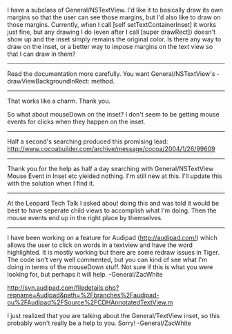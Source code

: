 I have a subclass of General/NSTextView.  I'd like it to basically draw its own margins so that the user can see those margins, but I'd also like to draw on those margins.  Currently, when I call [self setTextContainerInset] it works just fine, but any drawing I do (even after I call [super drawRect]) doesn't show up and the inset simply remains the original color.  Is there any way to draw on the inset, or a better way to impose margins on the text view so that I can draw in them?

----

Read the documentation more carefully. You want General/NSTextView's -drawViewBackgroundInRect: method.

----

That works like a charm.  Thank you.

So what about mouseDown on the inset?  I don't seem to be getting mouse events for clicks when they happen on the inset.

----

Half a second's searching produced this promising lead: http://www.cocoabuilder.com/archive/message/cocoa/2004/1/26/99609

----

Thank you for the help as half a day searching with General/NSTextView Mouse Event in Inset etc yielded nothing.  I'm still new at this.  I'll update this with the solution when I find it.

----

At the Leopard Tech Talk I asked about doing this and was told it would be best to have seperate child views to accomplish what I'm doing.  Then the mouse events end up in the right place by themselves.

----

I have been working on a feature for Audipad (http://audipad.com/) which allows the user to click on words in a textview and have the word highlighted. It is mostly working but there are some redraw issues in Tiger. The code isn't very well commented, but you can kind of see what I'm doing in terms of the mouseDown stuff. Not sure if this is what you were looking for, but perhaps it will help. -General/ZacWhite

http://svn.audipad.com/filedetails.php?repname=Audipad&path=%2Fbranches%2Faudipad-ou%2FAudipad%2FSource%2FCDHAnnotatedTextView.m

I just realized that you are talking about the General/TextView inset, so this probably won't really be a help to you. Sorry! -General/ZacWhite